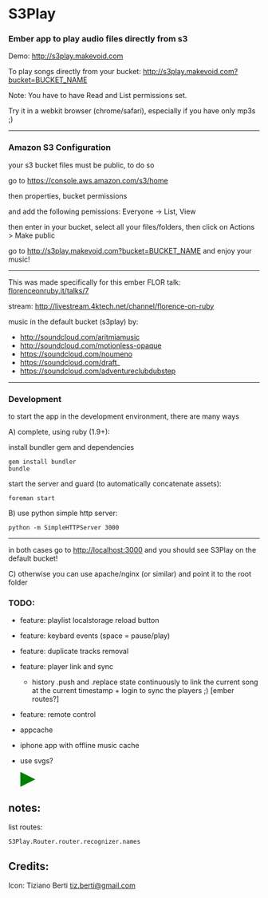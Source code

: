 # S3Play
### Ember app to play audio files directly from s3

Demo:
<http://s3play.makevoid.com>

To play songs directly from your bucket:
<http://s3play.makevoid.com?bucket=BUCKET_NAME>

Note: You have to have Read and List permissions set.


Try it in a webkit browser (chrome/safari), especially if you have only mp3s ;)

---

### Amazon S3 Configuration

your s3 bucket files must be public, to do so

go to https://console.aws.amazon.com/s3/home

then properties, bucket permissions

and add the following pemissions: Everyone -> List, View

then enter in your bucket, select all your files/folders, then click on Actions > Make public

go to <http://s3play.makevoid.com?bucket=BUCKET_NAME> and enjoy your music!

---

This was made specifically for this ember FLOR talk: [florenceonruby.it/talks/7](http://florenceonruby.it/talks/7)

stream: http://livestream.4ktech.net/channel/florence-on-ruby

music in the default bucket (s3play) by:
- http://soundcloud.com/aritmiamusic
- http://soundcloud.com/motionless-opaque
- https://soundcloud.com/noumeno
- https://soundcloud.com/draft_
- https://soundcloud.com/adventureclubdubstep

---


### Development

to start the app in the development environment, there are many ways

A) complete, using ruby (1.9+):

install bundler gem and dependencies

    gem install bundler
    bundle

start the server and guard (to automatically concatenate assets):

    foreman start

B) use python simple http server:

    python -m SimpleHTTPServer 3000

---

in both cases go to <http://localhost:3000> and you should see S3Play on the default bucket!

C) otherwise you can use apache/nginx (or similar) and point it to the root folder 
    
    

### TODO:

- feature: playlist localstorage reload button

- feature: keybard events (space = pause/play)

- feature: duplicate tracks removal

- feature: player link and sync
  - history .push and .replace state continuously to link the current song at the current timestamp + login to sync the players ;) [ember routes?]

- feature: remote control

- appcache

- iphone app with offline music cache

- use svgs?

    <svg width="30px" height="30px" viewBox="0 0 100 100">
       <polygon
      points="0,0 100,50 0,100"
      style="fill: green;"/>
    </svg>
    
## notes:

list routes:

    S3Play.Router.router.recognizer.names

## Credits:

Icon: Tiziano Berti <tiz.berti@gmail.com>
